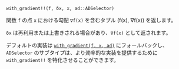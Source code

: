 ```
with_gradient!!(f, δx, x, ad::ADSelector)
```

関数 `f` の点 `x` における勾配 `∇f(x)` を含むタプル (f(x), ∇f(x)) を返します。

`δx` は再利用または上書きされる場合があり、`∇f(x)` として返されます。

デフォルトの実装は [`with_gradient(f, x, ad)`](@ref) にフォールバックし、`ADSelector` のサブタイプは、より効率的な実装を提供するために `with_gradient!!` を特化させることができます。
